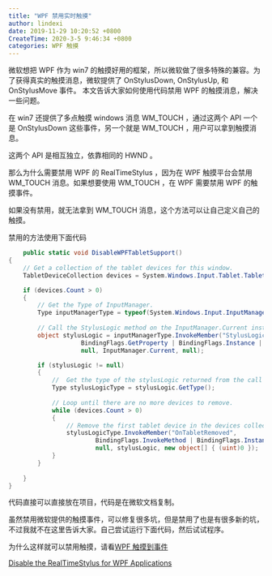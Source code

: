 ```yaml
---
title: "WPF 禁用实时触摸"
author: lindexi
date: 2019-11-29 10:20:52 +0800
CreateTime: 2020-3-5 9:46:34 +0800
categories: WPF 触摸
---
```


微软想把 WPF 作为 win7 的触摸好用的框架，所以微软做了很多特殊的兼容。为了获得真实的触摸消息，微软提供了 OnStylusDown, OnStylusUp, 和 OnStylusMove 事件。
本文告诉大家如何使用代码禁用 WPF 的触摸消息，解决一些问题。

<!--more-->


<!-- csdn -->
<!-- 标签：WPF，触摸 -->

在 win7 还提供了多点触摸 windows 消息 WM_TOUCH ，通过这两个 API 一个是 OnStylusDown 这些事件，另一个就是 WM_TOUCH ，用户可以拿到触摸消息。

这两个 API 是相互独立，依靠相同的 HWND 。

那么为什么需要禁用 WPF 的 RealTimeStylus ，因为在 WPF 触摸平台会禁用 WM_TOUCH 消息。如果想要使用 WM_TOUCH ，在 WPF 需要禁用 WPF 的触摸事件。

如果没有禁用，就无法拿到 WM_TOUCH 消息，这个方法可以让自己定义自己的触摸。

禁用的方法使用下面代码

```csharp
	public static void DisableWPFTabletSupport()
{
    // Get a collection of the tablet devices for this window.  
    TabletDeviceCollection devices = System.Windows.Input.Tablet.TabletDevices;

    if (devices.Count > 0)
    {   
        // Get the Type of InputManager.
        Type inputManagerType = typeof(System.Windows.Input.InputManager);
        
        // Call the StylusLogic method on the InputManager.Current instance.
        object stylusLogic = inputManagerType.InvokeMember("StylusLogic",
                    BindingFlags.GetProperty | BindingFlags.Instance | BindingFlags.NonPublic,
                    null, InputManager.Current, null);

        if (stylusLogic != null)
        {
            //  Get the type of the stylusLogic returned from the call to StylusLogic.
            Type stylusLogicType = stylusLogic.GetType();
            
            // Loop until there are no more devices to remove.
            while (devices.Count > 0)
            {
                // Remove the first tablet device in the devices collection.
                stylusLogicType.InvokeMember("OnTabletRemoved",
                        BindingFlags.InvokeMethod | BindingFlags.Instance | BindingFlags.NonPublic,
                        null, stylusLogic, new object[] { (uint)0 });
            }                
        }
               
    }
}
```

代码直接可以直接放在项目，代码是在微软文档复制。

虽然禁用微软提供的触摸事件，可以修复很多坑，但是禁用了也是有很多新的坑，不过我就不在这里告诉大家。自己尝试运行下面代码，然后试试程序。

为什么这样就可以禁用触摸，请看[WPF 触摸到事件](https://blog.lindexi.com/post/WPF-%E8%A7%A6%E6%91%B8%E5%88%B0%E4%BA%8B%E4%BB%B6.html )

[Disable the RealTimeStylus for WPF Applications](https://msdn.microsoft.com/en-us/library/dd901337(v=vs.90).aspx )

